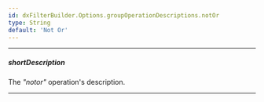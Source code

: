 ```yaml
---
id: dxFilterBuilder.Options.groupOperationDescriptions.notOr
type: String
default: 'Not Or'
---
```

---
##### shortDescription
The *"notor"* operation's description.

---
